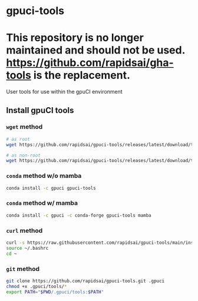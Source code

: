# gpuci-tools

# This repository is no longer maintained and should not be used. https://github.com/rapidsai/gha-tools is the replacement.


User tools for use within the gpuCI environment


## Install gpuCI tools

### `wget` method
```sh
# as root
wget https://github.com/rapidsai/gpuci-tools/releases/latest/download/tools.tar.gz -O - | tar -xz -C /usr/local/bin

# as non-root
wget https://github.com/rapidsai/gpuci-tools/releases/latest/download/tools.tar.gz -O - | sudo tar -xz -C /usr/local/bin
```

### `conda` method w/o mamba
```sh
conda install -c gpuci gpuci-tools
```

### `conda` method w/ mamba
```sh
conda install -c gpuci -c conda-forge gpuci-tools mamba
```

### `curl` method
```sh
curl -s https://raw.githubusercontent.com/rapidsai/gpuci-tools/main/install.sh | bash
source ~/.bashrc
cd ~
```

### `git` method
```sh
git clone https://github.com/rapidsai/gpuci-tools.git .gpuci
chmod +x .gpuci/tools/*
export PATH="$PWD/.gpuci/tools:$PATH"
```

